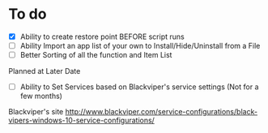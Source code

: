 # To do
- [X] Ability to create restore point BEFORE script runs
- [ ] Ability Import an app list of your own to Install/Hide/Uninstall from a File
- [ ] Better Sorting of all the function and Item List

Planned at Later Date
- [ ] Ability to Set Services based on Blackviper's service settings (Not for a few months)

Blackviper's site
http://www.blackviper.com/service-configurations/black-vipers-windows-10-service-configurations/
